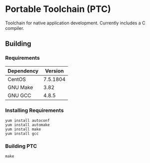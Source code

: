 Portable Toolchain (PTC)
========================

Toolchain for native application development. Currently includes a C compiler.

Building
--------

### Requirements
| Dependency       | Version  |
|------------------|----------|
| CentOS           | 7.5.1804 |
| GNU Make         | 3.82     |
| GNU GCC          | 4.8.5    |

### Installing Requirements
```
yum install autoconf
yum install automake
yum install make
yum install gcc
```

### Building PTC
```
make
```
